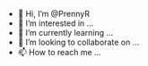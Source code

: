 - 👋 Hi, I’m @PrennyR
- 👀 I’m interested in ...
- 🌱 I’m currently learning ...
- 💞️ I’m looking to collaborate on ...
- 📫 How to reach me ...

<!---
PrennyR/PrennyR is a ✨ special ✨ repository because its `README.md` (this file) appears on your GitHub profile.
You can click the Preview link to take a look at your changes.
--->

